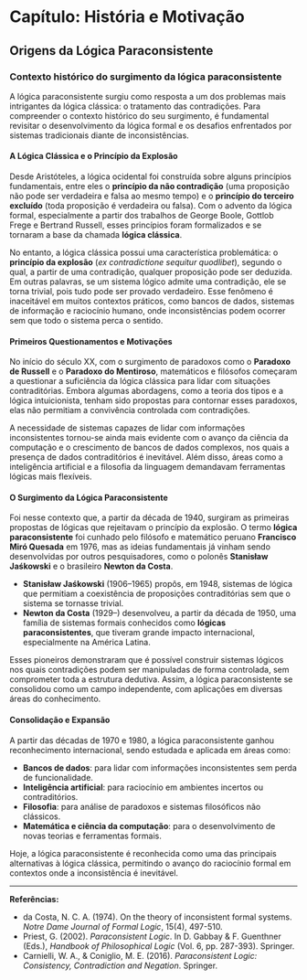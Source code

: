 
# Capítulo: História e Motivação

## Origens da Lógica Paraconsistente

### Contexto histórico do surgimento da lógica paraconsistente

A lógica paraconsistente surgiu como resposta a um dos problemas mais intrigantes da lógica clássica: o tratamento das contradições. Para compreender o contexto histórico do seu surgimento, é fundamental revisitar o desenvolvimento da lógica formal e os desafios enfrentados por sistemas tradicionais diante de inconsistências.

#### A Lógica Clássica e o Princípio da Explosão

Desde Aristóteles, a lógica ocidental foi construída sobre alguns princípios fundamentais, entre eles o **princípio da não contradição** (uma proposição não pode ser verdadeira e falsa ao mesmo tempo) e o **princípio do terceiro excluído** (toda proposição é verdadeira ou falsa). Com o advento da lógica formal, especialmente a partir dos trabalhos de George Boole, Gottlob Frege e Bertrand Russell, esses princípios foram formalizados e se tornaram a base da chamada **lógica clássica**.

No entanto, a lógica clássica possui uma característica problemática: o **princípio da explosão** (*ex contradictione sequitur quodlibet*), segundo o qual, a partir de uma contradição, qualquer proposição pode ser deduzida. Em outras palavras, se um sistema lógico admite uma contradição, ele se torna trivial, pois tudo pode ser provado verdadeiro. Esse fenômeno é inaceitável em muitos contextos práticos, como bancos de dados, sistemas de informação e raciocínio humano, onde inconsistências podem ocorrer sem que todo o sistema perca o sentido.

#### Primeiros Questionamentos e Motivações

No início do século XX, com o surgimento de paradoxos como o **Paradoxo de Russell** e o **Paradoxo do Mentiroso**, matemáticos e filósofos começaram a questionar a suficiência da lógica clássica para lidar com situações contraditórias. Embora algumas abordagens, como a teoria dos tipos e a lógica intuicionista, tenham sido propostas para contornar esses paradoxos, elas não permitiam a convivência controlada com contradições.

A necessidade de sistemas capazes de lidar com informações inconsistentes tornou-se ainda mais evidente com o avanço da ciência da computação e o crescimento de bancos de dados complexos, nos quais a presença de dados contraditórios é inevitável. Além disso, áreas como a inteligência artificial e a filosofia da linguagem demandavam ferramentas lógicas mais flexíveis.

#### O Surgimento da Lógica Paraconsistente

Foi nesse contexto que, a partir da década de 1940, surgiram as primeiras propostas de lógicas que rejeitavam o princípio da explosão. O termo **lógica paraconsistente** foi cunhado pelo filósofo e matemático peruano **Francisco Miró Quesada** em 1976, mas as ideias fundamentais já vinham sendo desenvolvidas por outros pesquisadores, como o polonês **Stanisław Jaśkowski** e o brasileiro **Newton da Costa**.

- **Stanisław Jaśkowski** (1906–1965) propôs, em 1948, sistemas de lógica que permitiam a coexistência de proposições contraditórias sem que o sistema se tornasse trivial.
- **Newton da Costa** (1929–) desenvolveu, a partir da década de 1950, uma família de sistemas formais conhecidos como **lógicas paraconsistentes**, que tiveram grande impacto internacional, especialmente na América Latina.

Esses pioneiros demonstraram que é possível construir sistemas lógicos nos quais contradições podem ser manipuladas de forma controlada, sem comprometer toda a estrutura dedutiva. Assim, a lógica paraconsistente se consolidou como um campo independente, com aplicações em diversas áreas do conhecimento.

#### Consolidação e Expansão

A partir das décadas de 1970 e 1980, a lógica paraconsistente ganhou reconhecimento internacional, sendo estudada e aplicada em áreas como:

- **Bancos de dados**: para lidar com informações inconsistentes sem perda de funcionalidade.
- **Inteligência artificial**: para raciocínio em ambientes incertos ou contraditórios.
- **Filosofia**: para análise de paradoxos e sistemas filosóficos não clássicos.
- **Matemática e ciência da computação**: para o desenvolvimento de novas teorias e ferramentas formais.

Hoje, a lógica paraconsistente é reconhecida como uma das principais alternativas à lógica clássica, permitindo o avanço do raciocínio formal em contextos onde a inconsistência é inevitável.

---

**Referências:**

- da Costa, N. C. A. (1974). On the theory of inconsistent formal systems. *Notre Dame Journal of Formal Logic*, 15(4), 497-510.
- Priest, G. (2002). *Paraconsistent Logic*. In D. Gabbay & F. Guenthner (Eds.), *Handbook of Philosophical Logic* (Vol. 6, pp. 287-393). Springer.
- Carnielli, W. A., & Coniglio, M. E. (2016). *Paraconsistent Logic: Consistency, Contradiction and Negation*. Springer.
```
